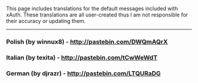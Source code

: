 This page includes translations for the default messages included with xAuth. These translations are all user-created thus I am not responsible for their accuracy or updating them.
***
### Polish (by winnux8) - http://pastebin.com/DWQmAQrX
### Italian (by texita) - http://pastebin.com/tCwWeWdT
### German (by djrazr) - http://pastebin.com/LTQURaDG